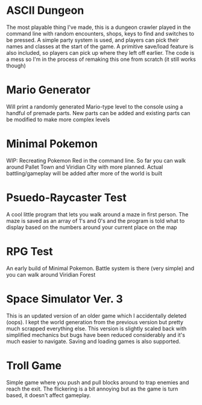# ASCII Dungeon
The most playable thing I've made, this is a dungeon crawler played in the command line with random encounters, shops, keys to find and switches to be pressed. A simple party system is used, and players can pick their names and classes at the start of the game. A primitive save/load feature is also included, so players can pick up where they left off earlier. The code is a mess so I'm in the process of remaking this one from scratch (it still works though)
# Mario Generator
Will print a randomly generated Mario-type level to the console using a handful of premade parts. New parts can be added and existing parts can be modified to make more complex levels
# Minimal Pokemon
WIP: Recreating Pokemon Red in the command line. So far you can walk around Pallet Town and Viridian City with more planned. Actual battling/gameplay will be added after more of the world is built
# Psuedo-Raycaster Test
A cool little program that lets you walk around a maze in first person. The maze is saved as an array of 1's and 0's and the program is told what to display based on the numbers around your current place on the map
# RPG Test
An early build of Minimal Pokemon. Battle system is there (very simple) and you can walk around Viridian Forest
# Space Simulator Ver. 3
This is an updated version of an older game which I accidentally deleted (oops). I kept the world generation from the previous version but pretty much scrapped everything else. This version is slightly scaled back with simplified mechanics but bugs have been reduced considerably and it's much easier to navigate. Saving and loading games is also supported.
# Troll Game
Simple game where you push and pull blocks around to trap enemies and reach the exit. The flickering is a bit annoying but as the game is turn based, it doesn't affect gameplay. 
